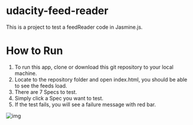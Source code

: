 # udacity-feed-reader
This is a project to test a feedReader code in Jasmine.js.

# How to Run

1. To run this app, clone or download this git repository to your local machine. 
2. Locate to the repository folder and open index.html, you should be able to see the feeds load.
3. There are 7 Specs to test.
4. Simply click a Spec you want to test.
5. If the test fails, you will see a failure message with red bar.


        
![img](udacity-feed-reader/Screenshot%2018-11-02%at%16.50.00.png)